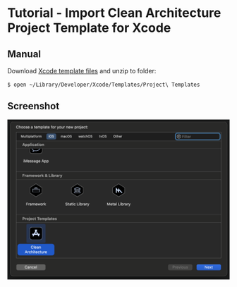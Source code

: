 # Tutorial - Import Clean Architecture Project Template for Xcode

## Manual

Download [Xcode template files](files/xcode_project_template.zip) and unzip to folder:

```
$ open ~/Library/Developer/Xcode/Templates/Project\ Templates 
```

## Screenshot

<img width="600" alt="Xcode project template" src="images/xcode_project_template.png">


